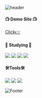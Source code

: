 ![header](https://capsule-render.vercel.app/api?type=waving&color=d7000f&height=240&section=header&text=DKwash&fontSize=48)

#### 📺 Demo Site 📺
<a href="https://yeonsubaek.github.io/DKwash/" alt="DKwash">Click👉</a>
</a>

#### 📃 Studying 📃
<span>
<img src="https://img.shields.io/badge/HTML5-E34F26?style=flat-square&logo=HTML5&logoColor=white"/>
<img src="https://img.shields.io/badge/CSS3-1572B6?style=flat-square&logo=CSS3&logoColor=white"/>
<img src="https://img.shields.io/badge/Sass-CC6699?style=flat-square&logo=Sass&logoColor=white"/>
<img src="https://img.shields.io/badge/JavaScript-F7DF1E?style=flat-square&logo=JavaScript&logoColor=black"/>
</span>

#### 🛠Tools🛠
<span>
<img src="https://img.shields.io/badge/Visual Studio Code-007ACC?style=flat-square&logo=VisualStudioCode&logoColor=white"/>
<img src="https://img.shields.io/badge/GitHub-181717?style=flat-square&logo=GitHub&logoColor=white"/>
<img src="https://img.shields.io/badge/Figma-F24E1E?style=flat-square&logo=Figma&logoColor=white"/>
</span>



![Footer](https://capsule-render.vercel.app/api?type=waving&color=d7000f&height=150&section=footer)
